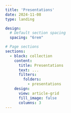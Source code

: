 ```yaml
---
title: 'Presentations'
date: 2024-11-08
type: landing

design:
  # Default section spacing
  spacing: "6rem"

# Page sections
sections:
  - block: collection
    content:
      title: Presentations
      text: ...
      filters:
        folders:
          - presentations
    design:
      view: article-grid
      fill_image: false
      columns: 3
---
```

